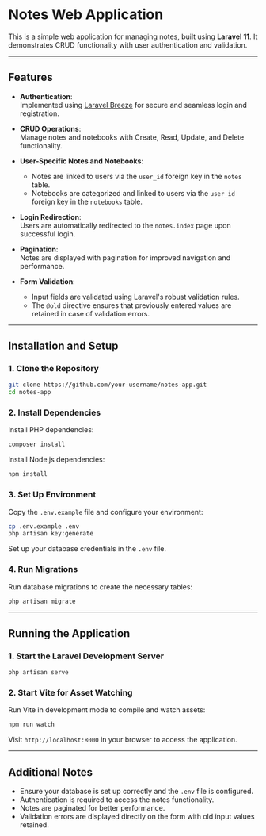 # Notes Web Application

This is a simple web application for managing notes, built using **Laravel 11**. It demonstrates CRUD functionality with user authentication and validation.

---

## Features
- **Authentication**:  
  Implemented using [Laravel Breeze](https://laravel.com/docs/11.x/starter-kits#laravel-breeze) for secure and seamless login and registration.

- **CRUD Operations**:  
  Manage notes and notebooks with Create, Read, Update, and Delete functionality.

- **User-Specific Notes and Notebooks**:  
  - Notes are linked to users via the `user_id` foreign key in the `notes` table.  
  - Notebooks are categorized and linked to users via the `user_id` foreign key in the `notebooks` table.

- **Login Redirection**:  
  Users are automatically redirected to the `notes.index` page upon successful login.

- **Pagination**:  
  Notes are displayed with pagination for improved navigation and performance.

- **Form Validation**:  
  - Input fields are validated using Laravel's robust validation rules.  
  - The `@old` directive ensures that previously entered values are retained in case of validation errors.

---


## Installation and Setup

### **1. Clone the Repository**
```bash
git clone https://github.com/your-username/notes-app.git
cd notes-app
```

### **2. Install Dependencies**
Install PHP dependencies:
```bash
composer install
```

Install Node.js dependencies:
```bash
npm install
```

### **3. Set Up Environment**
Copy the `.env.example` file and configure your environment:
```bash
cp .env.example .env
php artisan key:generate
```

Set up your database credentials in the `.env` file.

### **4. Run Migrations**
Run database migrations to create the necessary tables:
```bash
php artisan migrate
```

---

## Running the Application

### **1. Start the Laravel Development Server**
```bash
php artisan serve
```

### **2. Start Vite for Asset Watching**
Run Vite in development mode to compile and watch assets:
```bash
npm run watch
```

Visit `http://localhost:8000` in your browser to access the application.

---

## Additional Notes
- Ensure your database is set up correctly and the `.env` file is configured.
- Authentication is required to access the notes functionality.
- Notes are paginated for better performance.
- Validation errors are displayed directly on the form with old input values retained.